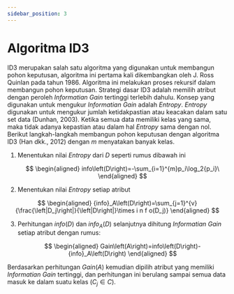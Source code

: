 ```yaml
---
sidebar_position: 3
---
```


# Algoritma ID3

ID3 merupakan salah satu algoritma yang digunakan untuk membangun pohon keputusan, algoritma ini pertama kali dikembangkan oleh J. Ross Quinlan pada tahun 1986. Algoritma ini melakukan proses rekursif dalam membangun pohon keputusan. Strategi dasar ID3 adalah memilih atribut dengan peroleh *Informatian Gain* tertinggi terlebih dahulu. Konsep yang digunakan untuk mengukur *Informatian Gain* adalah *Entropy*. *Entropy* digunakan untuk mengukur jumlah ketidakpastian atau keacakan dalam satu set data (Dunhan, 2003). Ketika semua data memiliki kelas yang sama, maka tidak adanya kepastian atau dalam hal *Entropy* sama dengan nol. Berikut langkah-langkah membangun pohon keputusan dengan algoritma ID3 (Han dkk., 2012) dengan $m$ menyatakan banyak kelas.

1. Menentukan nilai $Entropy$ dari $D$ seperti rumus dibawah ini 
 
   
   $$
   \begin{aligned}
      info\left(D\right)=-\sum_{i=1}^{m}p_i\log_2{p_i}\
   \end{aligned}
   $$

2. Menentukan nilai $Entropy$ setiap atribut 

  $$
  \begin{aligned}
      {info}_A\left(D\right)=\sum_{j=1}^{v}{\frac{\left|D_j\right|}{\left|D\right|}\times i n f o(D_j)}
  \end{aligned}
  $$

3. Perhitungan $info\left(D\right)$ dan ${info}_A\left(D\right)$ selanjutnya dihitung *Informatian Gain* setiap atribut dengan rumus: 

   $$
   \begin{aligned}
      Gain\left(A\right)=info\left(D\right)-{info}_A\left(D\right)
   \end{aligned}
   $$

Berdasarkan perhitungan $Gain(A)$ kemudian dipilih atribut yang memiliki *Informatian Gain* tertinggi, dan perhitungan ini berulang sampai semua data masuk ke dalam suatu kelas $(C_j\in C)$.


